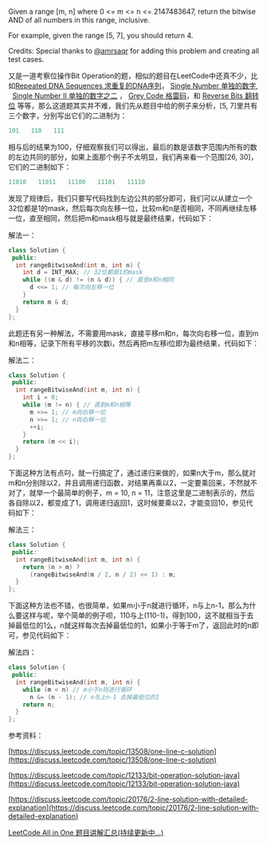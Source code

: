 Given a range \[m, n\] where 0 \<= m \<= n \<= 2147483647, return the bitwise AND of all numbers in this range, inclusive.

For example, given the range \[5, 7\], you should return 4.

Credits: Special thanks to [@amrsaqr](https://leetcode.com/discuss/user/amrsaqr) for adding this problem and creating all test cases.

又是一道考察位操作Bit Operation的题，相似的题目在LeetCode中还真不少，比如[Repeated DNA Sequences 求重复的DNA序列](http://www.cnblogs.com/grandyang/p/4284205.html)， [Single Number 单独的数字](http://www.cnblogs.com/grandyang/p/4130577.html),   [Single Number II 单独的数字之二](http://www.cnblogs.com/grandyang/p/4263927.html) ， [Grey Code 格雷码](http://www.cnblogs.com/grandyang/p/4315649.html)，和 [Reverse Bits 翻转位](http://www.cnblogs.com/grandyang/p/4321355.html) 等等，那么这道题其实并不难，我们先从题目中给的例子来分析，\[5, 7\]里共有三个数字，分别写出它们的二进制为：

```cpp
101　　110　　111
```

相与后的结果为100，仔细观察我们可以得出，最后的数是该数字范围内所有的数的左边共同的部分，如果上面那个例子不太明显，我们再来看一个范围\[26, 30\]，它们的二进制如下：

```cpp
11010　　11011　　11100　　11101　　11110
```

发现了规律后，我们只要写代码找到左边公共的部分即可，我们可以从建立一个32位都是1的mask，然后每次向左移一位，比较m和n是否相同，不同再继续左移一位，直至相同，然后把m和mask相与就是最终结果，代码如下：

解法一：

```cpp
class Solution {
 public:
  int rangeBitwiseAnd(int m, int n) {
    int d = INT_MAX; // 32位都是1的mask
    while ((m & d) != (n & d)) { // 直至m和n相同
      d <<= 1; // 每次向左移一位
    }
    return m & d;
  }
};
```

此题还有另一种解法，不需要用mask，直接平移m和n，每次向右移一位，直到m和n相等，记录下所有平移的次数i，然后再把m左移i位即为最终结果，代码如下：

解法二：

```cpp
class Solution {
 public:
  int rangeBitwiseAnd(int m, int n) {
    int i = 0;
    while (m != n) { // 直到m和n相等
      m >>= 1; // m向右移一位
      n >>= 1; // n向右移一位
      ++i;
    }
    return (m << i);
  }
};
```

下面这种方法有点叼，就一行搞定了，通过递归来做的，如果n大于m，那么就对m和n分别除以2，并且调用递归函数，对结果再乘以2，一定要乘回来，不然就不对了，就举一个最简单的例子，m = 10, n = 11，注意这里是二进制表示的，然后各自除以2，都变成了1，调用递归返回1，这时候要乘以2，才能变回10，参见代码如下：

解法三：

```cpp
class Solution {
 public:
  int rangeBitwiseAnd(int m, int n) {
    return (n > m) ?
      (rangeBitwiseAnd(m / 2, n / 2) << 1) : m;
  }
};
```

下面这种方法也不错，也很简单，如果m小于n就进行循环，n与上n-1，那么为什么要这样与呢，举个简单的例子呗，110与上(110-1)，得到100，这不就相当于去掉最低位的1么，n就这样每次去掉最低位的1，如果小于等于m了，返回此时的n即可，参见代码如下：

解法四：

```cpp
class Solution {
 public:
  int rangeBitwiseAnd(int m, int n) {
    while (m < n) // m小于n则进行循环
      n &= (n - 1); // n与上n-1 去掉最低位的1
    return n;
  }
};
```

参考资料：

[https://discuss.leetcode.com/topic/13508/one-line-c-solution](https://discuss.leetcode.com/topic/13508/one-line-c-solution)

[https://discuss.leetcode.com/topic/12133/bit-operation-solution-java](https://discuss.leetcode.com/topic/12133/bit-operation-solution-java)

[https://discuss.leetcode.com/topic/20176/2-line-solution-with-detailed-explanation](https://discuss.leetcode.com/topic/20176/2-line-solution-with-detailed-explanation)

[LeetCode All in One 题目讲解汇总(持续更新中...)](http://www.cnblogs.com/grandyang/p/4606334.html)
